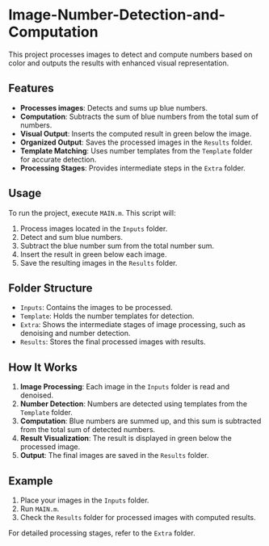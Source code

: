 # Image-Number-Detection-and-Computation

This project processes images to detect and compute numbers based on color and outputs the results with enhanced visual representation.

## Features

- **Processes images**: Detects and sums up blue numbers.
- **Computation**: Subtracts the sum of blue numbers from the total sum of numbers.
- **Visual Output**: Inserts the computed result in green below the image.
- **Organized Output**: Saves the processed images in the `Results` folder.
- **Template Matching**: Uses number templates from the `Template` folder for accurate detection.
- **Processing Stages**: Provides intermediate steps in the `Extra` folder.

## Usage

To run the project, execute `MAIN.m`. This script will:

1. Process images located in the `Inputs` folder.
2. Detect and sum blue numbers.
3. Subtract the blue number sum from the total number sum.
4. Insert the result in green below each image.
5. Save the resulting images in the `Results` folder.

## Folder Structure

- `Inputs`: Contains the images to be processed.
- `Template`: Holds the number templates for detection.
- `Extra`: Shows the intermediate stages of image processing, such as denoising and number detection.
- `Results`: Stores the final processed images with results.

## How It Works

1. **Image Processing**: Each image in the `Inputs` folder is read and denoised.
2. **Number Detection**: Numbers are detected using templates from the `Template` folder.
3. **Computation**: Blue numbers are summed up, and this sum is subtracted from the total sum of detected numbers.
4. **Result Visualization**: The result is displayed in green below the processed image.
5. **Output**: The final images are saved in the `Results` folder.

## Example

1. Place your images in the `Inputs` folder.
2. Run `MAIN.m`.
3. Check the `Results` folder for processed images with computed results.

For detailed processing stages, refer to the `Extra` folder.